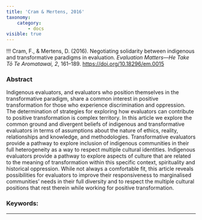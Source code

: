 ```yaml
---
title: 'Cram & Mertens, 2016'
taxonomy:
    category:
        - docs
visible: true
---
```


!!! Cram, F., & Mertens, D. (2016). Negotiating solidarity between indigenous and transformative paradigms in evaluation. *Evaluation Matters—He Take Tō Te Aromatawai, 2*, 161–189. <https://doi.org/10.18296/em.0015>



### Abstract

Indigenous evaluators, and evaluators who position themselves in the transformative paradigm, share a common interest in positive transformation for those who experience discrimination and oppression. The determination of strategies for exploring how evaluators can contribute to positive transformation is complex territory. In this article we explore the common ground and divergent beliefs of indigenous and transformative evaluators in terms of assumptions about the nature of ethics, reality, relationships and knowledge, and methodologies. Transformative evaluators provide a pathway to explore inclusion of indigenous communities in their full heterogeneity as a way to respect multiple cultural identities. Indigenous evaluators provide a pathway to explore aspects of culture that are related to the meaning of transformation within this specific context, spirituality and historical oppression. While not always a comfortable fit, this article reveals possibilities for evaluators to improve their responsiveness to marginalised communities’ needs in their full diversity and to respect the multiple cultural positions that rest therein while working for positive transformation.

### Keywords:

---

